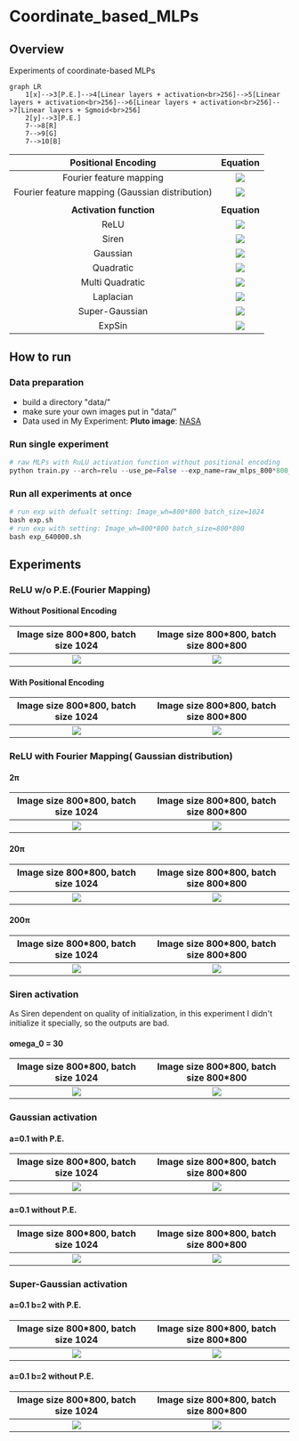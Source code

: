 # Coordinate_based_MLPs

## Overview

Experiments of coordinate-based MLPs
``````mermaid
graph LR
	1[x]-->3[P.E.]-->4[Linear layers + activation<br>256]-->5[Linear layers + activation<br>256]-->6[Linear layers + activation<br>256]-->7[Linear layers + Sgmoid<br>256]
	2[y]-->3[P.E.]
	7-->8[R]
	7-->9[G]
	7-->10[B]
``````

|               Positional Encoding               |             Equation             |
| :---------------------------------------------: | :------------------------------: |
|             Fourier feature mapping             |     ![](images/fourier.bmp)      |
| Fourier feature mapping (Gaussian distribution) | ![](images/guassian_mapping.bmp) |
|                                                 |                                  |
|             **Activation function**             |           **Equation**           |
|                      ReLU                       |       ![](images/ReLU.bmp)       |
|                      Siren                      |      ![](images/siren.bmp)       |
|                    Gaussian                     |     ![](images/gaussian.bmp)     |
|                    Quadratic                    |    ![](images/quadratic.bmp)     |
|                 Multi Quadratic                 | ![](images/mutil_quardratic.bmp) |
|                    Laplacian                    |    ![](images/laplacian.bmp)     |
|                 Super-Gaussian                  |  ![](images/super_Gaussian.bmp)  |
|                     ExpSin                      |      ![](images/expsin.bmp)      |

## How to run

### Data preparation

- build a directory  "data/"
- make sure your own images put in "data/"
- Data used in My Experiment: **Pluto image**: [NASA](https://solarsystem.nasa.gov/resources/933/true-colors-of-pluto/?category=planets/dwarf-planets_pluto)

### Run single experiment

```python
# raw MLPs with RuLU activation function without positional encoding
python train.py --arch=relu --use_pe=False --exp_name=raw_mlps_800*800_1024
```

### Run all experiments at once

```python
# run exp with defualt setting: Image_wh=800*800 batch_size=1024
bash exp.sh
# run exp with setting: Image_wh=800*800 batch_size=800*800
bash exp_640000.sh
```

## Experiments

### ReLU w/o P.E.(Fourier Mapping)

#### Without Positional Encoding

| Image size 800*800, batch size 1024 | Image size 800\*800, batch size 800*800 |
| :---------------------------------: | :-------------------------------------: |
|  ![](images/raw_mlps_800_1024.png)  |   ![](images/raw_mlps_800_640000.png)   |

#### With Positional Encoding

| Image size 800*800, batch size 1024  | Image size 800\*800, batch size 800*800 |
| :----------------------------------: | :-------------------------------------: |
| ![](images/raw_mlps_pe_800_1024.png) | ![](images/raw_mlps_pe_800_640000.png)  |

### ReLU with Fourier Mapping( Gaussian distribution)

#### 2π

| Image size 800*800, batch size 1024 | Image size 800\*800, batch size 800*800 |
| :---------------------------------: | :-------------------------------------: |
|   ![](images/ff_2pi_800_1024.png)   |    ![](images/ff_2pi_800_640000.png)    |

#### 20π

| Image size 800*800, batch size 1024 | Image size 800\*800, batch size 800*800 |
| :---------------------------------: | :-------------------------------------: |
|  ![](images/ff_20pi_800_1024.png)   |   ![](images/ff_20pi_800_640000.png)    |

#### 200π

| Image size 800*800, batch size 1024 | Image size 800\*800, batch size 800*800 |
| :---------------------------------: | :-------------------------------------: |
|  ![](images/ff_200pi_800_1024.png)  |   ![](images/ff_200pi_800_640000.png)   |

### Siren activation

As Siren dependent on quality of initialization, in this experiment I didn't initialize it specially, so the outputs are bad.

#### omega_0 = 30

| Image size 800*800, batch size 1024 | Image size 800\*800, batch size 800*800 |
| :---------------------------------: | :-------------------------------------: |
|  ![](images/siren_30_800_1024.png)  |   ![](images/siren_30_800_640000.png)   |

### Gaussian activation

#### a=0.1 with P.E.

| Image size 800*800, batch size 1024  | Image size 800\*800, batch size 800*800 |
| :----------------------------------: | :-------------------------------------: |
| ![](images/gau_a0.1_pe_800_1024.png) | ![](images/gau_a0.1_pe_800_640000.png)  |

#### a=0.1 without P.E.

| Image size 800*800, batch size 1024 | Image size 800\*800, batch size 800*800 |
| :---------------------------------: | :-------------------------------------: |
|  ![](images/gau_a0.1_800_1024.png)  |   ![](images/gau_a0.1_800_640000.png)   |

### Super-Gaussian activation

#### a=0.1 b=2 with P.E.

|    Image size 800*800, batch size 1024     |   Image size 800\*800, batch size 800*800    |
| :----------------------------------------: | :------------------------------------------: |
| ![](images/supgau_a0.1_b2_pe_800_1024.png) | ![](images/supgau_a0.1_b2_pe_800_640000.png) |

#### a=0.1 b=2 without P.E.

|   Image size 800*800, batch size 1024   |  Image size 800\*800, batch size 800*800  |
| :-------------------------------------: | :---------------------------------------: |
| ![](images/supgau_a0.1_b2_800_1024.png) | ![](images/supgau_a0.1_b2_800_640000.png) |

